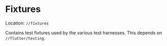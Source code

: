 # Fixtures

Location: `//fixtures`

Contains test fixtures used by the various test harnesses. This depends on
`//flutter/testing`.
